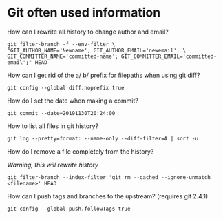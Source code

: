 # Git often used information

How can I rewrite all history to change author and email?

```
git filter-branch -f --env-filter \
"GIT_AUTHOR_NAME='Newname'; GIT_AUTHOR_EMAIL='newemail'; \
GIT_COMMITTER_NAME='committed-name'; GIT_COMMITTER_EMAIL='committed-email';" HEAD
```

How can I get rid of the a/ b/ prefix for filepaths when using git diff?

```
git config --global diff.noprefix true
```

How do I set the date when making a commit?

```
git commit --date=20191130T20:24:00
```

How to list all files in git history?

```
git log --pretty=format: --name-only --diff-filter=A | sort -u
```

How do I remove a file completely from the history?

*Warning, this will rewrite history*

```
git filter-branch --index-filter 'git rm --cached --ignore-unmatch <filename>' HEAD
```

How can I push tags and branches to the upstream? (requires git 2.4.1)

```
git config --global push.followTags true
```
